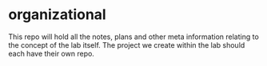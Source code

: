 # organizational

This repo will hold all the notes, plans and other meta information relating to the concept of the lab itself. The project we create within the lab should each have their own repo.
